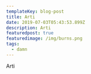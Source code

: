 ```yaml
---
templateKey: blog-post
title: Arti
date: 2019-07-03T05:43:53.899Z
description: Arti
featuredpost: true
featuredimage: /img/burns.png
tags:
  - damn
---
```

Arti
